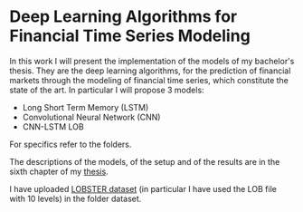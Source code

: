 # Deep Learning Algorithms for Financial Time Series Modeling
In this work I will present the implementation of the models of my bachelor's thesis. They are the deep learning algorithms, for the prediction of financial markets through the modeling of financial time series, which constitute the state of the art.
In particular I will propose 3 models:
- Long Short Term Memory (LSTM) 
- Convolutional Neural Network (CNN)
- CNN-LSTM LOB 

For specifics refer to the folders.

The descriptions of the models, of the setup and of the results are in the sixth chapter of my [thesis](https://drive.google.com/file/d/15veOotQhIFaIkadi-HX6pp7pUjZ5SQ74/view?usp=sharing).

I have uploaded [LOBSTER dataset](https://lobsterdata.com/info/DataSamples.php) (in particular I have used the LOB file with 10 levels) in the folder dataset.
